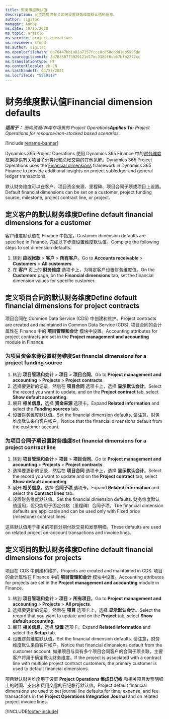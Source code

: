 ```yaml
---
title: 财务维度默认值
description: 此主题提供有关如何设置财务维度默认值的信息。
author: sigitac
manager: Annbe
ms.date: 10/26/2020
ms.topic: article
ms.service: project-operations
ms.reviewer: kfend
ms.author: sigitac
ms.openlocfilehash: 0a76447bb1a81a7157fccc0cd58eddd1eb5995de
ms.sourcegitcommit: 3d78338773929121d17ec3386f6cb67bfb2272cc
ms.translationtype: HT
ms.contentlocale: zh-CN
ms.lasthandoff: 04/27/2021
ms.locfileid: "5950118"
---
```

# <a name="financial-dimension-defaults"></a><span data-ttu-id="895e5-103">财务维度默认值</span><span class="sxs-lookup"><span data-stu-id="895e5-103">Financial dimension defaults</span></span>

<span data-ttu-id="895e5-104">_**适用于：** 面向资源/非库存场景的 Project Operations_</span><span class="sxs-lookup"><span data-stu-id="895e5-104">_**Applies To:** Project Operations for resource/non-stocked based scenarios_</span></span>

[!include [rename-banner](~/includes/cc-data-platform-banner.md)]

<span data-ttu-id="895e5-105">Dynamics 365 Project Operations 使用 Dynamics 365 Finance 中的[财务维度](/dynamics365/finance/general-ledger/financial-dimensions)框架提供有关项目子分类帐和总帐交易的其他见解。</span><span class="sxs-lookup"><span data-stu-id="895e5-105">Dynamics 365 Project Operations uses the [Financial dimensions](/dynamics365/finance/general-ledger/financial-dimensions) framework in Dynamics 365 Finance to provide additional insights on project subledger and general ledger transactions.</span></span>

<span data-ttu-id="895e5-106">默认财务维度可以在客户、项目资金来源、里程碑、项目合同子项或项目上设置。</span><span class="sxs-lookup"><span data-stu-id="895e5-106">Default financial dimensions can be set on a customer, project funding source, milestone, project contract line, or project.</span></span>

## <a name="define-default-financial-dimensions-for-a-customer"></a><span data-ttu-id="895e5-107">定义客户的默认财务维度</span><span class="sxs-lookup"><span data-stu-id="895e5-107">Define default financial dimensions for a customer</span></span>

<span data-ttu-id="895e5-108">客户维度默认值在 Finance 中指定。</span><span class="sxs-lookup"><span data-stu-id="895e5-108">Customer dimension defaults are specified in Finance.</span></span> <span data-ttu-id="895e5-109">完成以下步骤设置维度默认值。</span><span class="sxs-lookup"><span data-stu-id="895e5-109">Complete the following steps to set dimension defaults.</span></span>

1. <span data-ttu-id="895e5-110">转到 **应收帐款** > **客户** > **所有客户**。</span><span class="sxs-lookup"><span data-stu-id="895e5-110">Go to **Accounts receivable** > **Customers** > **All customers**.</span></span>
2. <span data-ttu-id="895e5-111">在 **客户** 页上的 **财务维度** 选项卡上，为特定客户设置财务维度值。</span><span class="sxs-lookup"><span data-stu-id="895e5-111">On the **Customers** page, on the **Financial dimensions** tab, set the financial dimension values for specific customer.</span></span>

## <a name="define-default-financial-dimensions-for-project-contracts"></a><span data-ttu-id="895e5-112">定义项目合同的默认财务维度</span><span class="sxs-lookup"><span data-stu-id="895e5-112">Define default financial dimensions for project contracts</span></span>

<span data-ttu-id="895e5-113">项目合同在 Common Data Service (CDS) 中创建和维护。</span><span class="sxs-lookup"><span data-stu-id="895e5-113">Project contracts are created and maintained in Common Data Service (CDS).</span></span> <span data-ttu-id="895e5-114">项目合同的会计属性在 Finance 中的 **项目管理和会计** 模块中设置。</span><span class="sxs-lookup"><span data-stu-id="895e5-114">Accounting attributes for project contracts are set in the **Project management and accounting** module in Finance.</span></span>

### <a name="set-financial-dimensions-for-a-project-funding-source"></a><span data-ttu-id="895e5-115">为项目资金来源设置财务维度</span><span class="sxs-lookup"><span data-stu-id="895e5-115">Set financial dimensions for a project funding source</span></span>

1. <span data-ttu-id="895e5-116">转到 **项目管理和会计** > **项目** > **项目合同**。</span><span class="sxs-lookup"><span data-stu-id="895e5-116">Go to **Project management and accounting** > **Projects** > **Project contracts**.</span></span>
2. <span data-ttu-id="895e5-117">选择要更新的记录，然后在 **项目合同** 选项卡上，选择 **显示默认会计**。</span><span class="sxs-lookup"><span data-stu-id="895e5-117">Select the record you want to update, and on the **Project contract** tab, select **Show default accounting**.</span></span>
3. <span data-ttu-id="895e5-118">展开 **相关信息**，选择 **资金来源** 选项卡。</span><span class="sxs-lookup"><span data-stu-id="895e5-118">Expand **Related information** and select the **Funding sources** tab.</span></span>
4. <span data-ttu-id="895e5-119">设置财务维度默认值。</span><span class="sxs-lookup"><span data-stu-id="895e5-119">Set the financial dimension defaults.</span></span> <span data-ttu-id="895e5-120">请注意，财务维度默认来自客户帐户。</span><span class="sxs-lookup"><span data-stu-id="895e5-120">Notice that the financial dimensions default from the customer account.</span></span>

### <a name="set-financial-dimensions-for-a-project-contract-line"></a><span data-ttu-id="895e5-121">为项目合同子项设置财务维度</span><span class="sxs-lookup"><span data-stu-id="895e5-121">Set financial dimensions for a project contract line</span></span>

1. <span data-ttu-id="895e5-122">转到 **项目管理和会计** > **项目** > **项目合同**。</span><span class="sxs-lookup"><span data-stu-id="895e5-122">Go to **Project management and accounting** > **Projects** > **Project contracts**.</span></span>
2. <span data-ttu-id="895e5-123">选择要更新的记录，然后在 **项目合同** 选项卡上，选择 **显示默认会计**。</span><span class="sxs-lookup"><span data-stu-id="895e5-123">Select the record you want to update and on the **Project contract** tab, select **Show default accounting**.</span></span>
3. <span data-ttu-id="895e5-124">展开 **相关信息**，选择 **合同子项** 选项卡。</span><span class="sxs-lookup"><span data-stu-id="895e5-124">Expand **Related information** and select the **Contract lines** tab.</span></span>
4. <span data-ttu-id="895e5-125">设置财务维度默认值。</span><span class="sxs-lookup"><span data-stu-id="895e5-125">Set the financial dimension defaults.</span></span> <span data-ttu-id="895e5-126">财务维度默认值适用，但只能用于固定价格（里程碑）合同子项。</span><span class="sxs-lookup"><span data-stu-id="895e5-126">The financial dimension defaults are applicable and can be used only with Fixed price (milestone) contract lines.</span></span>

<span data-ttu-id="895e5-127">这些默认值用于相关的项目分期付款交易和发票明细。</span><span class="sxs-lookup"><span data-stu-id="895e5-127">These defaults are used on related project on-account transactions and invoice lines.</span></span>

## <a name="define-default-financial-dimensions-for-projects"></a><span data-ttu-id="895e5-128">定义项目的默认财务维度</span><span class="sxs-lookup"><span data-stu-id="895e5-128">Define default financial dimensions for projects</span></span>

<span data-ttu-id="895e5-129">项目在 CDS 中创建和维护。</span><span class="sxs-lookup"><span data-stu-id="895e5-129">Projects are created and maintained in CDS.</span></span> <span data-ttu-id="895e5-130">项目的会计属性在 Finance 中的 **项目管理和会计** 模块中设置。</span><span class="sxs-lookup"><span data-stu-id="895e5-130">Accounting attributes for projects are set in the **Project management and accounting** module in Finance.</span></span>

1. <span data-ttu-id="895e5-131">转到 **项目管理和会计** > **项目** > **所有项目**。</span><span class="sxs-lookup"><span data-stu-id="895e5-131">Go to **Project management and accounting** > **Projects** > **All projects**.</span></span>
2. <span data-ttu-id="895e5-132">选择要更新的记录，然后在 **项目** 选项卡上，选择 **显示默认会计**。</span><span class="sxs-lookup"><span data-stu-id="895e5-132">Select the record that you want to update and on the **Project** tab, select **Show default accounting**.</span></span>
3. <span data-ttu-id="895e5-133">展开 **相关信息**，选择 **设置** 选项卡。</span><span class="sxs-lookup"><span data-stu-id="895e5-133">Expand **Related information** and select the **Setup** tab.</span></span>
4. <span data-ttu-id="895e5-134">设置财务维度默认值。</span><span class="sxs-lookup"><span data-stu-id="895e5-134">Set the financial dimension defaults.</span></span> <span data-ttu-id="895e5-135">请注意，财务维度默认来自客户帐户。</span><span class="sxs-lookup"><span data-stu-id="895e5-135">Notice that financial dimensions default from the customer account.</span></span> <span data-ttu-id="895e5-136">如果项目与具有多个项目合同客户的合同子项关联，主要客户将用于确定默认财务维度。</span><span class="sxs-lookup"><span data-stu-id="895e5-136">If the project is associated with a contract line with multiple project contract customers, the primary customer is used to default financial dimensions.</span></span>

<span data-ttu-id="895e5-137">项目默认财务维度用于设置 **Project Operations 集成日记帐** 和相关项目发票明细上的时间、支出和费用交易的日记帐行默认值。</span><span class="sxs-lookup"><span data-stu-id="895e5-137">Project default financial dimensions are used to set journal line defaults for time, expense, and fee transactions in the **Project Operations Integration Journal** and on related project invoice lines.</span></span>


[!INCLUDE[footer-include](../includes/footer-banner.md)]